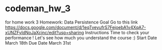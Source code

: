 # codeman_hw_3
for home work 3
Homework: Data Persistence
Goal
Go to this link https://docs.google.com/document/d/1eqTveyufrS7FejoebA1v4XqA7-xUNZFyIdNoJaXcjnc/edit?usp=sharing
Instructions
Time to check your performance ! Let's see how much you understand the course :)
Start Date
March 18th
Due Date
March 31st
